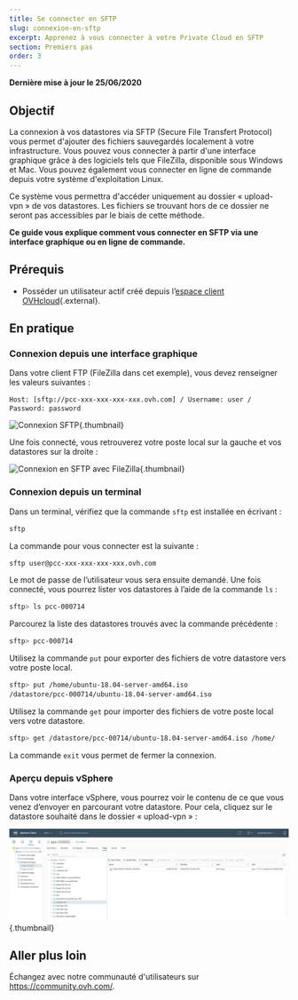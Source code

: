 ```yaml
---
title: Se connecter en SFTP
slug: connexion-en-sftp
excerpt: Apprenez à vous connecter à votre Private Cloud en SFTP
section: Premiers pas
order: 3
---
```


**Dernière mise à jour le 25/06/2020**

## Objectif

La connexion à vos datastores via SFTP (Secure File Transfert Protocol) vous permet d'ajouter des fichiers sauvegardés localement à votre infrastructure. Vous pouvez vous connecter à partir d'une interface graphique grâce à des logiciels tels que FileZilla, disponible sous Windows et Mac. Vous pouvez également vous connecter en ligne de commande depuis votre système d'exploitation Linux.

Ce système vous permettra d'accéder uniquement au dossier « upload-vpn » de vos datastores. Les fichiers se trouvant hors de ce dossier ne seront pas accessibles par le biais de cette méthode.

**Ce guide vous explique comment vous connecter en SFTP via une interface graphique ou en ligne de commande.**

## Prérequis

- Posséder un utilisateur actif créé depuis l’[espace client OVHcloud](https://www.ovh.com/auth/?action=gotomanager){.external}.

## En pratique

### Connexion depuis une interface graphique

Dans votre client FTP (FileZilla dans cet exemple), vous devez renseigner les valeurs suivantes :

```
Host: [sftp://pcc-xxx-xxx-xxx-xxx.ovh.com] / Username: user / Password: password
```

![Connexion SFTP](images/connection_sftp_filezilla_log.png){.thumbnail}

Une fois connecté, vous retrouverez votre poste local sur la gauche et vos datastores sur la droite :

![Connexion en SFTP avec FileZilla](images/connection_sftp_filezilla.png){.thumbnail}

### Connexion depuis un terminal

Dans un terminal, vérifiez que la commande `sftp` est installée en écrivant :

```sh
sftp
```

La commande pour vous connecter est la suivante :

```sh
sftp user@pcc-xxx-xxx-xxx-xxx.ovh.com
```

Le mot de passe de l’utilisateur vous sera ensuite demandé. Une fois connecté, vous pourrez lister vos datastores à l’aide de la commande `ls` :

```sh
sftp> ls pcc-000714
```

Parcourez la liste des datastores trouvés avec la commande précédente :

```sh
sftp> pcc-000714
```

Utilisez la commande `put` pour exporter des fichiers de votre datastore vers votre poste local.

```sh
sftp> put /home/ubuntu-18.04-server-amd64.iso
/datastore/pcc-000714/ubuntu-18.04-server-amd64.iso  
```

Utilisez la commande `get` pour importer des fichiers de votre poste local vers votre datastore.

```sh
sftp> get /datastore/pcc-00714/ubuntu-18.04-server-amd64.iso /home/
```

La commande `exit` vous permet de fermer la connexion.

### Aperçu depuis vSphere

Dans votre interface vSphere, vous pourrez voir le contenu de ce que vous venez d’envoyer en parcourant votre datastore. Pour cela, cliquez sur le datastore souhaité dans le dossier « upload-vpn » :

![Connexion SFTP via vSphere](images/sftpconnection.png){.thumbnail}

## Aller plus loin

Échangez avec notre communauté d'utilisateurs sur <https://community.ovh.com/>.
